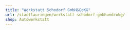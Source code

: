 ```yaml
---
title: "Werkstatt Schodorf GmbH&CoKG"
url: /stadtlauringen/werkstatt-schodorf-gmbhundcokg/
shop: Autowerkstatt
---
```

